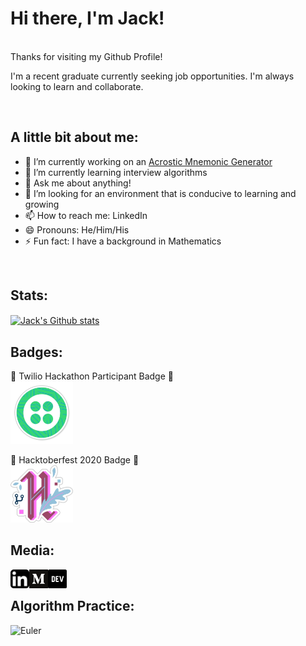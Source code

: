 # Hi there, I'm Jack!

<br/>
Thanks for visiting my Github Profile!  

I'm a recent graduate currently seeking job opportunities. I'm always looking to learn and collaborate.

<br/>

## A little bit about me:

- 🔭 I’m currently working on an [Acrostic Mnemonic Generator](https://github.com/Jackmt9/Mnemonic)
- 🌱 I’m currently learning interview algorithms
- 💬 Ask me about anything!
- 🤔 I’m looking for an environment that is conducive to learning and growing
- 📫 How to reach me: LinkedIn
- 😄 Pronouns: He/Him/His
- ⚡ Fun fact: I have a background in Mathematics

<br/>

## Stats:

<a href="https://github.com/anuraghazra/github-readme-stats">
    <img align="center" src="https://github-readme-stats.vercel.app/api?username=jackmt9&theme=dark" alt="Jack's Github stats" />
</a>

<br/>

## Badges:

🏅 Twilio Hackathon Participant Badge 🏅  
<a href="https://dev.to/badge/twilio-hackathon-participant"> 
    <img width='100px' src="images/twilio.png"/>
</a>

🏅 Hacktoberfest 2020 Badge 🏅  
<a href="https://dev.to/badge/hacktoberfest-2020"> 
    <img width='100px' src="images/hacktoberfest.png"/>
</a>

## Media:

<a href="https://www.linkedin.com/in/jackmt9/">
    <img align="left" width="30px" src="images/linkedinButton.png" alt="LinkedIn" />
</a>

<a href="https://medium.com/@jackmt9">
    <img align="left" width="30px" src="images/mediumButton.png" alt="Medium" />
</a>

<a href="https://dev.to/jackmt9">
    <img align="left" width="30px" src="images/devButton.png" alt="Dev" />
</a>

<br/>

## Algorithm Practice:
<!-- <a href="https://leetcode.com/Jackmt9/">
    <img align="left" width="30px" src="images/leetcode.png" alt="Leetcode" />
</a> -->

<a href="https://projecteuler.net/profile/jackmt9.png">
    <img align="left" height="30px" src="https://projecteuler.net/profile/jackmt9.png" alt="Euler" />
</a>

